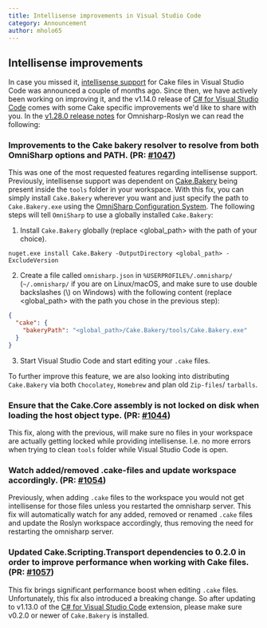```yaml
---
title: Intellisense improvements in Visual Studio Code
category: Announcement
author: mholo65
---
```


## Intellisense improvements

In case you missed it, [intellisense support](/blog/2017/11/intellisense-vscode) for Cake files in Visual Studio Code was announced a couple of months ago. Since then, we have actively been working on improving it, and the v1.14.0 release of [C# for Visual Studio Code](https://marketplace.visualstudio.com/items?itemName=ms-vscode.csharp) comes with some Cake specific improvements we'd like to share with you. In the [v1.28.0 release notes](https://github.com/OmniSharp/omnisharp-roslyn/releases/tag/v1.28.0) for Omnisharp-Roslyn we can read the following:

### Improvements to the Cake bakery resolver to resolve from both OmniSharp options and PATH. (PR: [#1047](https://github.com/OmniSharp/omnisharp-roslyn/pull/1047))

This was one of the most requested features regarding intellisense support. Previously, intellisense support was dependent on [Cake.Bakery](https://github.com/cake-build/bakery) being present inside the `tools` folder in your workspace. With this fix, you can simply install `Cake.Bakery` wherever you want and just specify the path to `Cake.Bakery.exe` using the [OmniSharp Configuration System](https://github.com/OmniSharp/omnisharp-roslyn/wiki/Configuration-Options). The following steps will tell `OmniSharp` to use a globally installed `Cake.Bakery`:
1. Install `Cake.Bakery` globally (replace <global_path> with the path of your choice).
  ```
  nuget.exe install Cake.Bakery -OutputDirectory <global_path> -ExcludeVersion
  ```
2. Create a file called `omnisharp.json` in `%USERPROFILE%/.omnisharp/` (`~/.omnisharp/` if you are on Linux/macOS, and make sure to use double backslashes (\\) on Windows) with the following content (replace <global_path> with the path you chose in the previous step):
  ```json
  {
    "cake": {
      "bakeryPath": "<global_path>/Cake.Bakery/tools/Cake.Bakery.exe"
    }
  }
  ```
3. Start Visual Studio Code and start editing your `.cake` files.

To further improve this feature, we are also looking into distributing `Cake.Bakery` via both `Chocolatey`, `Homebrew` and plan old `Zip-files`/ `tarballs`.

### Ensure that the Cake.Core assembly is not locked on disk when loading the host object type. (PR: [#1044](https://github.com/OmniSharp/omnisharp-roslyn/pull/1044))

This fix, along with the previous, will make sure no files in your workspace are actually getting locked while providing intellisense. I.e. no more errors when trying to clean `tools` folder while Visual Studio Code is open.

### Watch added/removed .cake-files and update workspace accordingly. (PR: [#1054](https://github.com/OmniSharp/omnisharp-roslyn/pull/1054))

Previously, when adding `.cake` files to the workspace you would not get intellisense for those files unless you restarted the omnisharp server. This fix will automatically watch for any added, removed or renamed `.cake` files and update the Roslyn workspace accordingly, thus removing the need for restarting the omnisharp server.

### Updated Cake.Scripting.Transport dependencies to 0.2.0 in order to improve performance when working with Cake files. (PR: [#1057](https://github.com/OmniSharp/omnisharp-roslyn/pull/1057))

This fix brings significant performance boost when editing `.cake` files. Unfortunately, this fix also introduced a breaking change. So after updating to v1.13.0 of the [C# for Visual Studio Code](https://marketplace.visualstudio.com/items?itemName=ms-vscode.csharp) extension, please make sure v0.2.0 or newer of `Cake.Bakery` is installed.
